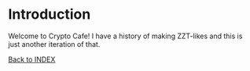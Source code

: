# Introduction

Welcome to Crypto Cafe! I have a history of making ZZT-likes
and this is just another iteration of that.

[Back to INDEX](!INDEX)
